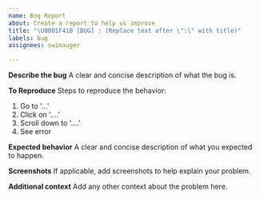 ```yaml
---
name: Bug Report
about: Create a report to help us improve
title: "\U0001F41B [BUG] : (Replace text after \":\" with title)"
labels: bug
assignees: swimauger

---
```


**Describe the bug**
A clear and concise description of what the bug is.

**To Reproduce**
Steps to reproduce the behavior:
1. Go to '...'
2. Click on '....'
3. Scroll down to '....'
4. See error

**Expected behavior**
A clear and concise description of what you expected to happen.

**Screenshots**
If applicable, add screenshots to help explain your problem.

**Additional context**
Add any other context about the problem here.
